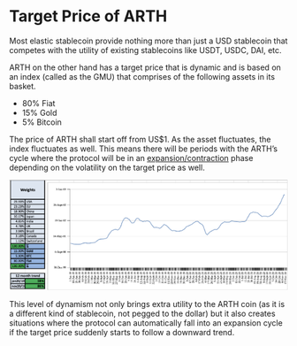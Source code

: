 # Target Price of ARTH

Most elastic stablecoin provide nothing more than just a USD stablecoin that competes with the utility of existing stablecoins like USDT, USDC, DAI, etc.

ARTH on the other hand has a target price that is dynamic and is based on an index \(called as the GMU\) that comprises of the following assets in its basket.

* 80% Fiat
* 15% Gold
* 5% Bitcoin

The price of ARTH shall start off from US$1. As the asset fluctuates, the index fluctuates as well. This means there will be periods with the ARTH’s cycle where the protocol will be in an [expansion/contraction](../expansion-mechanics/) phase depending on the volatility on the target price as well.

![The GMU index plotted across a 1 year period against the dollar.](../../.gitbook/assets/image%20%2825%29.png)

This level of dynamism not only brings extra utility to the ARTH coin \(as it is a different kind of stablecoin, not pegged to the dollar\) but it also creates situations where the protocol can automatically fall into an expansion cycle if the target price suddenly starts to follow a downward trend.

